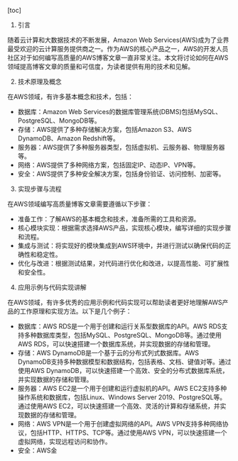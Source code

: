 
[toc]                    
                
                
1. 引言

随着云计算和大数据技术的不断发展，Amazon Web Services(AWS)成为了业界最受欢迎的云计算服务提供商之一。作为AWS的核心产品之一，AWS的开发人员社区对于如何编写高质量的AWS博客文章一直非常关注。本文将讨论如何在AWS领域提高博客文章的质量和可信度，为读者提供有用的技术和见解。

2. 技术原理及概念

在AWS领域，有许多基本概念和技术，包括：

* 数据库：Amazon Web Services的数据库管理系统(DBMS)包括MySQL、PostgreSQL、MongoDB等。
* 存储：AWS提供了多种存储解决方案，包括Amazon S3、AWS DynamoDB、Amazon Redshift等。
* 服务器：AWS提供了多种服务器类型，包括虚拟机、云服务器、物理服务器等。
* 网络：AWS提供了多种网络方案，包括固定IP、动态IP、VPN等。
* 安全：AWS提供了多种安全解决方案，包括身份验证、访问控制、加密等。

3. 实现步骤与流程

在AWS领域编写高质量博客文章需要遵循以下步骤：

* 准备工作：了解AWS的基本概念和技术，准备所需的工具和资源。
* 核心模块实现：根据需求选择AWS产品，实现核心模块，编写详细的实现步骤和流程。
* 集成与测试：将实现好的模块集成到AWS环境中，并进行测试以确保代码的正确性和稳定性。
* 优化与改进：根据测试结果，对代码进行优化和改进，以提高性能、可扩展性和安全性。

4. 应用示例与代码实现讲解

在AWS领域，有许多优秀的应用示例和代码实现可以帮助读者更好地理解AWS产品的工作原理和实现方法。以下是几个例子：

* 数据库：AWS RDS是一个用于创建和运行关系型数据库的API。AWS RDS支持多种数据库类型，包括MySQL、PostgreSQL、MongoDB等。通过使用AWS RDS，可以快速搭建一个数据库系统，并实现数据的存储和管理。
* 存储：AWS DynamoDB是一个基于云的分布式列式数据库。AWS DynamoDB支持多种数据模型和数据结构，包括表格、文档、键值对等。通过使用AWS DynamoDB，可以快速搭建一个高效、安全的分布式数据库系统，并实现数据的存储和管理。
* 服务器：AWS EC2是一个用于创建和运行虚拟机的API。AWS EC2支持多种操作系统和数据库，包括Linux、Windows Server 2019、PostgreSQL等。通过使用AWS EC2，可以快速搭建一个高效、灵活的计算和存储系统，并实现数据的存储和管理。
* 网络：AWS VPN是一个用于创建虚拟网络的API。AWS VPN支持多种网络协议，包括HTTP、HTTPS、TCP等。通过使用AWS VPN，可以快速搭建一个虚拟网络，实现远程访问和协作。
* 安全：AWS金


